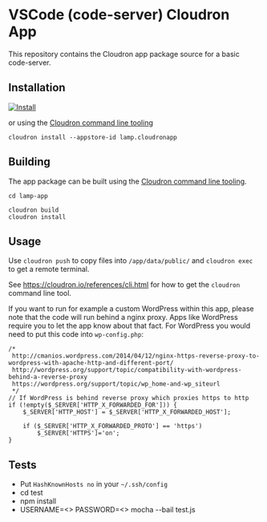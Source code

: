 # VSCode (code-server) Cloudron App

This repository contains the Cloudron app package source for a basic code-server.

## Installation

[![Install](https://cloudron.io/img/button.svg)](https://cloudron.io/button.html?app=org.wordpress.cloudronapp)

or using the [Cloudron command line tooling](https://cloudron.io/references/cli.html)

```
cloudron install --appstore-id lamp.cloudronapp
```

## Building

The app package can be built using the [Cloudron command line tooling](https://cloudron.io/references/cli.html).

```
cd lamp-app

cloudron build
cloudron install
```

## Usage

Use `cloudron push` to copy files into `/app/data/public/` and `cloudron exec` to get a remote terminal.

See https://cloudron.io/references/cli.html for how to get the `cloudron` command line tool.

If you want to run for example a custom WordPress within this app, please note that the code will run behind a nginx proxy.
Apps like WordPress require you to let the app know about that fact.
For WordPress you would need to put this code into `wp-config.php`:

```
/*
 http://cmanios.wordpress.com/2014/04/12/nginx-https-reverse-proxy-to-wordpress-with-apache-http-and-different-port/
 http://wordpress.org/support/topic/compatibility-with-wordpress-behind-a-reverse-proxy
 https://wordpress.org/support/topic/wp_home-and-wp_siteurl
 */
// If WordPress is behind reverse proxy which proxies https to http
if (!empty($_SERVER['HTTP_X_FORWARDED_FOR'])) {
    $_SERVER['HTTP_HOST'] = $_SERVER['HTTP_X_FORWARDED_HOST'];

    if ($_SERVER['HTTP_X_FORWARDED_PROTO'] == 'https')
        $_SERVER['HTTPS']='on';
}
```

## Tests

* Put `HashKnownHosts no` in your `~/.ssh/config`
* cd test
* npm install
* USERNAME=<> PASSWORD=<> mocha --bail test.js

